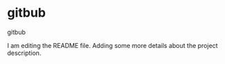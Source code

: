# gitbub
gitbub


I am editing the README file. Adding some more details about the project description.
